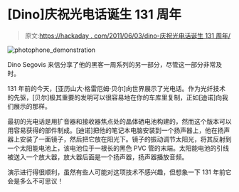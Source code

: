 # [Dino]庆祝光电话诞生 131 周年

> 原文:[https://hackaday . com/2011/06/03/dino-庆祝光电话诞生 131 周年/](https://hackaday.com/2011/06/03/dino-celebrates-the-131st-anniversary-of-the-photophone/)

![photophone_demonstration](../Images/8230dde2d9c032b7f0fe72fa90931014.png "photophone_demonstration")

Dino Segovis 来信分享了他的黑客一周系列的另一部分，尽管这一部分非常及时。

131 年前的今天，[亚历山大·格雷厄姆·贝尔]向世界展示了光电话。作为光纤技术的先驱，[贝尔]极其重要的发明可以很容易地在你的车库里复制，正如[迪诺]向我们展示的那样。

最初的光电话是用扩音器和接收器焦点处的晶体硒电池构建的，然而这个版本可以用容易获得的部件制成。[迪诺]把他的笔记本电脑安装到一个扬声器上，他在扬声器上安装了一面镜子，然后把它放在阳光下。镜子的振动调节太阳光，将其反射到一个太阳能电池上，该电池位于一根长的黑色 PVC 管的末端。太阳能电池的引线被送入一个放大器，放大器后面是一个扬声器，扬声器播放音频。

演示进行得很顺利，虽然有些人可能对这项技术不感兴趣，但想象一下 131 年前它会是多么不可思议！